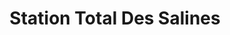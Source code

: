 ---
title: "Station Total Des Salines"
url: /saint-gilles-croix-de-vie/station-total-des-salines/
shop: Gasflaschen
---